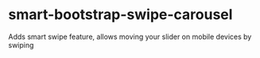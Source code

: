 # smart-bootstrap-swipe-carousel
Adds smart swipe feature, allows moving your slider on mobile devices by swiping
